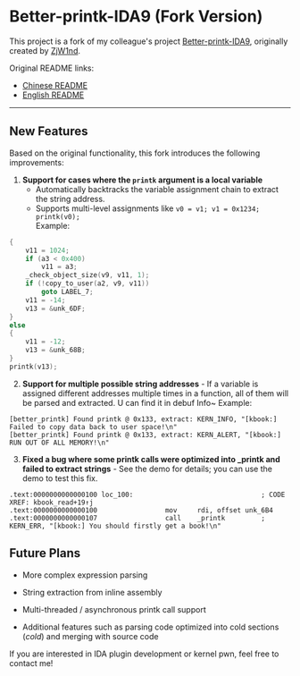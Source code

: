 # Better-printk-IDA9 (Fork Version)

This project is a fork of my colleague's project [Better-printk-IDA9](https://github.com/ZjW1nd/Better-printk-IDA9), originally created by [ZjW1nd](https://github.com/ZjW1nd).

Original README links:
- [Chinese README](https://github.com/ZjW1nd/Better-printk-IDA9/blob/main/README.md)
- [English README](https://github.com/ZjW1nd/Better-printk-IDA9/blob/main/README.en.md)

---

## New Features

Based on the original functionality, this fork introduces the following improvements:

1. **Support for cases where the `printk` argument is a local variable**  
   - Automatically backtracks the variable assignment chain to extract the string address.
   - Supports multi-level assignments like `v0 = v1; v1 = 0x1234; printk(v0);`  
     Example:
```c
{
    v11 = 1024;
    if (a3 < 0x400)
        v11 = a3;
    _check_object_size(v9, v11, 1);
    if (!copy_to_user(a2, v9, v11))
        goto LABEL_7;
    v11 = -14;
    v13 = &unk_6DF;
}
else
{
    v11 = -12;
    v13 = &unk_68B;
}
printk(v13);
```

  2. **Support for multiple possible string addresses**
    - If a variable is assigned different addresses multiple times in a function, all of them will be parsed and extracted. U can find it in debuf Info~
     Example:
```
[better_printk] Found printk @ 0x133, extract: KERN_INFO, "[kbook:] Failed to copy data back to user space!\n"
[better_printk] Found printk @ 0x133, extract: KERN_ALERT, "[kbook:] RUN OUT OF ALL MEMORY!\n"
```

  3. **Fixed a bug where some printk calls were optimized into _printk and failed to extract strings**
    - See the demo for details; you can use the demo to test this fix.
```
.text:0000000000000100 loc_100:                                ; CODE XREF: kbook_read+19↑j
.text:0000000000000100                 mov     rdi, offset unk_6B4
.text:0000000000000107                 call    _printk         ; KERN_ERR, "[kbook:] You should firstly get a book!\n"
```
## Future Plans
 - More complex expression parsing

 - String extraction from inline assembly

 - Multi-threaded / asynchronous printk call support

 - Additional features such as parsing code optimized into cold sections (_cold_) and merging with source code

If you are interested in IDA plugin development or kernel pwn, feel free to contact me!
